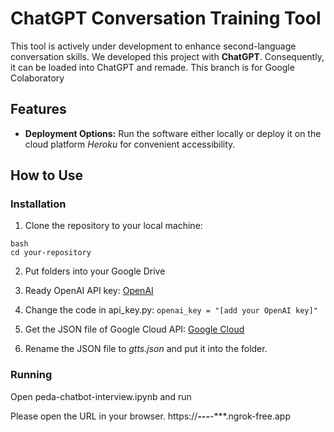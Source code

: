 # ChatGPT Conversation Training Tool
This tool is actively under development to enhance second-language conversation skills. We developed this project with **ChatGPT**. Consequently, it can be loaded into ChatGPT and remade.
This branch is for Google Colaboratory

## Features
- **Deployment Options:** Run the software either locally or deploy it on the cloud platform *Heroku* for convenient accessibility.

## How to Use

### Installation

1. Clone the repository to your local machine:
```
bash
cd your-repository
```
2. Put folders into your Google Drive

3. Ready OpenAI API key:
[OpenAI](https://platform.openai.com/api-keys)

4. Change the code in api_key.py:
```openai_key = "[add your OpenAI key]"```

5. Get the JSON file of Google Cloud API:
[Google Cloud](https://cloud.google.com/iam/docs/keys-create-delete?hl=en)

6. Rename the JSON file to *gtts.json* and put it into the folder.

### Running 
Open peda-chatbot-interview.ipynb and run

Please open the URL in your browser.
https://****-**-***-***-***.ngrok-free.app
